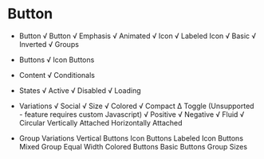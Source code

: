 # Button
* Button
  √ Button
  √ Emphasis
  √ Animated
  √ Icon
  √ Labeled Icon
  √ Basic
  √ Inverted
  √ Groups

* Buttons
  √ Icon Buttons

* Content
  √ Conditionals

* States
  √ Active
  √ Disabled
  √ Loading

* Variations
  √ Social
  √ Size
  √ Colored
  √ Compact
  ∆ Toggle (Unsupported - feature requires custom Javascript)
  √ Positive
  √ Negative
  √ Fluid
  √ Circular
  Vertically Attached
  Horizontally Attached

* Group Variations
  Vertical Buttons
  Icon Buttons
  Labeled Icon Buttons
  Mixed Group
  Equal Width
  Colored Buttons
  Basic Buttons
  Group Sizes